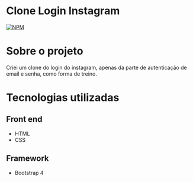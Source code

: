 # Clone Login Instagram
[![NPM](https://img.shields.io/npm/l/react)](https://github.com/joaobruno05/clone-login-instagram/blob/main/LICENSE)

# Sobre o projeto

Criei um clone do login do instagram, apenas da parte de autenticação de email e senha, como forma de treino.

# Tecnologias utilizadas
## Front end
- HTML
- CSS

## Framework
- Bootstrap 4
